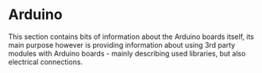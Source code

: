 # Arduino

This section contains bits of information about the Arduino boards itself, its main purpose however is providing information about using 3rd party modules with Arduino boards - mainly describing used libraries, but also electrical connections.